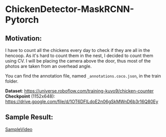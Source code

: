 # ChickenDetector-MaskRCNN-Pytorch
## **Motivation:**
I have to count all the chickens every day to check if they are all in the hencoop. As it's hard to count them in the nest, I decided to count them using CV. I will be placing the camera above the door, thus most of the photos are taken from an overhead angle.

You can find the annotation file, named `_annotations.coco.json`, in the train folder.


**Dataset**: https://universe.roboflow.com/training-kuvo9/chicken-counter
**Checkpoint** (1152x648): https://drive.google.com/file/d/1OT6DFILdoE2n06gSkMWnD6b3r16Q80Ey

## **Sample Result:**
[SampleVideo](https://github.com/hayriyigit/ChickenDetector-MaskRCNN-Pytorch/blob/main/asset/result.gif?raw=true)
